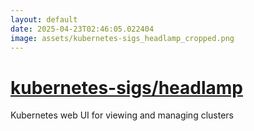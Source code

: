 ```yaml
---
layout: default
date: 2025-04-23T02:46:05.022404
image: assets/kubernetes-sigs_headlamp_cropped.png
---
```


# [kubernetes-sigs/headlamp](https://github.com/kubernetes-sigs/headlamp)

Kubernetes web UI for viewing and managing clusters
